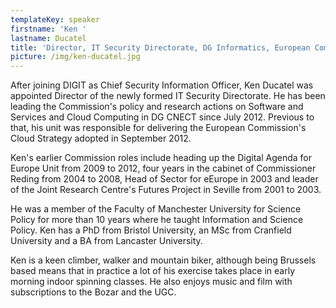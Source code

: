 ```yaml
---
templateKey: speaker
firstname: 'Ken '
lastname: Ducatel
title: 'Director, IT Security Directorate, DG Informatics, European Commission'
picture: /img/ken-ducatel.jpg
---
```

After joining DIGIT as Chief Security Information Officer, Ken Ducatel was appointed Director of the newly formed IT Security Directorate. He has been leading the Commission's policy and research actions on Software and Services and Cloud Computing in DG CNECT since July 2012. Previous to that, his unit was responsible for delivering the European Commission's Cloud Strategy adopted in September 2012.

Ken's earlier Commission roles include heading up the Digital Agenda for Europe Unit from 2009 to 2012, four years in the cabinet of Commissioner Reding from 2004 to 2008, Head of Sector for eEurope in 2003 and leader of the Joint Research Centre's Futures Project in Seville from 2001 to 2003.

He was a member of the Faculty of Manchester University for Science Policy for more than 10 years where he taught Information and Science Policy. Ken has a PhD from Bristol University, an MSc from Cranfield University and a BA from Lancaster University.

Ken is a keen climber, walker and mountain biker, although being Brussels based means that in practice a lot of his exercise takes place in early morning indoor spinning classes. He also enjoys music and film with subscriptions to the Bozar and the UGC.
